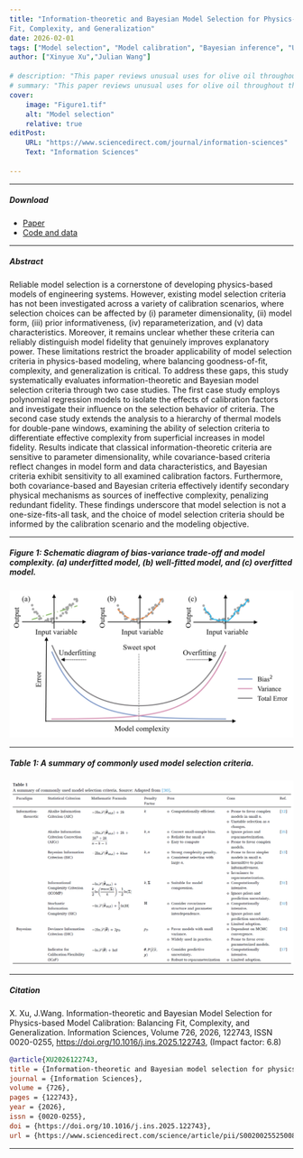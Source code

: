 ```yaml
---
title: "Information-theoretic and Bayesian Model Selection for Physics-based Model Calibration: Balancing
Fit, Complexity, and Generalization" 
date: 2026-02-01
tags: ["Model selection", "Model calibration", "Bayesian inference", "Uncertainty quantification", "Information-theoretic criteria", "Physics-based models"]
author: ["Xinyue Xu","Julian Wang"]

# description: "This paper reviews unusual uses for olive oil throughout the Mediterranean world. Published in the Journal of Oleic Science, 2013." 
# summary: "This paper reviews unusual uses for olive oil throughout the Mediterranean world. It highlights in particular the challengs arising from excessive or unorthodox consumption of olive oil." 
cover:
    image: "Figure1.tif"
    alt: "Model selection"
    relative: true
editPost:
    URL: "https://www.sciencedirect.com/journal/information-sciences"
    Text: "Information Sciences"

---
```


---

##### Download

+ [Paper](https://doi.org/10.1016/j.ins.2025.122743)
+ [Code and data](https://github.com/Lesliexxy)

---

##### Abstract

Reliable model selection is a cornerstone of developing physics-based models of engineering systems. However, existing model selection criteria has not been investigated across a variety of calibration scenarios, where selection choices can be affected by (i) parameter dimensionality, (ii) model form, (iii) prior informativeness, (iv) reparameterization, and (v) data characteristics. Moreover, it remains unclear whether these criteria can reliably distinguish model fidelity that genuinely improves explanatory power. These limitations restrict the broader applicability of model selection criteria in physics-based modeling, where balancing goodness-of-fit, complexity, and generalization is critical. To address these gaps, this study systematically evaluates information-theoretic and Bayesian model selection criteria through two case studies. The first case study employs polynomial regression models to isolate the effects of calibration factors and investigate their influence on the selection behavior of criteria. The second case study extends the analysis to a hierarchy of thermal models for double-pane windows, examining the ability of selection criteria to differentiate effective complexity from superficial increases in model fidelity. Results indicate that classical information-theoretic criteria are sensitive to parameter dimensionality, while covariance-based criteria reflect changes in model form and data characteristics, and Bayesian criteria exhibit sensitivity to all examined calibration factors. Furthermore, both covariance-based and Bayesian criteria effectively identify secondary physical mechanisms as sources of ineffective complexity, penalizing redundant fidelity. These findings underscore that model selection is not a one-size-fits-all task, and the choice of model selection criteria should be informed by the calibration scenario and the modeling objective.

---

##### Figure 1: Schematic diagram of bias-variance trade-off and model complexity. (a) underfitted model, (b) well-fitted model, and (c) overfitted model.

![](Figure1.tif)

---

##### Table 1: A summary of commonly used model selection criteria.

![](Table1.png)

---

##### Citation

X. Xu, J.Wang. Information-theoretic and Bayesian Model Selection for Physics-based Model Calibration: Balancing Fit, Complexity, and Generalization. Information Sciences, Volume 726, 2026, 122743, ISSN 0020-0255, https://doi.org/10.1016/j.ins.2025.122743, (Impact factor: 6.8)

```BibTeX
@article{XU2026122743,
title = {Information-theoretic and Bayesian model selection for physics-based modeling: Balancing fit, complexity, and generalization},
journal = {Information Sciences},
volume = {726},
pages = {122743},
year = {2026},
issn = {0020-0255},
doi = {https://doi.org/10.1016/j.ins.2025.122743},
url = {https://www.sciencedirect.com/science/article/pii/S0020025525008795}}
```

---

<!-- ##### Related material

+ [Presentation slides](presentation1.pdf)
+ [Summary of the paper](https://www.penguinrandomhouse.com/books/110403/unusual-uses-for-olive-oil-by-alexander-mccall-smith/) -->
